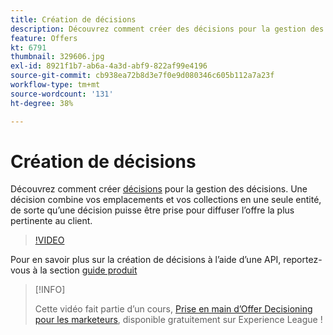 ```yaml
---
title: Création de décisions
description: Découvrez comment créer des décisions pour la gestion des décisions. Une décision combine vos emplacements et vos collections en une seule entité, de sorte qu’une décision puisse être prise pour diffuser l’offre la plus pertinente au client.
feature: Offers
kt: 6791
thumbnail: 329606.jpg
exl-id: 8921f1b7-ab6a-4a3d-abf9-822af99e4196
source-git-commit: cb938ea72b8d3e7f0e9d080346c605b112a7a23f
workflow-type: tm+mt
source-wordcount: '131'
ht-degree: 38%

---
```


# Création de décisions

Découvrez comment créer [décisions](https://experienceleague.adobe.com/docs/journey-optimizer/using/offer-decisioniong/create-manage-activities/create-offer-activities.html?lang=fr) pour la gestion des décisions. Une décision combine vos emplacements et vos collections en une seule entité, de sorte qu’une décision puisse être prise pour diffuser l’offre la plus pertinente au client.

>[!VIDEO](https://video.tv.adobe.com/v/329606?quality=12&learn=on)

Pour en savoir plus sur la création de décisions à l’aide d’une API, reportez-vous à la section [guide produit](https://experienceleague.adobe.com/docs/journey-optimizer/using/offer-decisioniong/api-reference/activities-api/create.html?lang=fr)

>[!INFO]
>
> Cette vidéo fait partie d’un cours, [Prise en main d’Offer Decisioning pour les marketeurs](https://experienceleague.adobe.com/?recommended=ExperiencePlatform-U-1-2020.1.offerdecisioning), disponible gratuitement sur Experience League !
